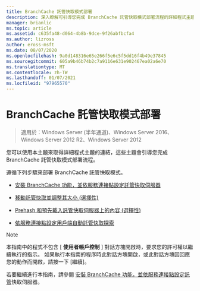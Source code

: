 ```yaml
---
title: BranchCache 託管快取模式部署
description: 深入瞭解可引導您完成 BranchCache 託管快取模式部署流程的詳細程式主題。
manager: brianlic
ms.topic: article
ms.assetid: c635fa48-d064-4b8b-9dce-9f26abfbcfa4
ms.author: lizross
author: eross-msft
ms.date: 08/07/2020
ms.openlocfilehash: 9a0d148316e65e266f5e6c5f5dd16f4b49e37845
ms.sourcegitcommit: 605a9b46b74b2c7a9116e631e902467ea02a6e70
ms.translationtype: MT
ms.contentlocale: zh-TW
ms.lasthandoff: 01/07/2021
ms.locfileid: "97965570"
---
```

# <a name="branchcache-hosted-cache-mode-deployment"></a>BranchCache 託管快取模式部署

>適用於：Windows Server (半年通道)、Windows Server 2016、Windows Server 2012 R2、Windows Server 2012

您可以使用本主題來取得詳細程式主題的連結，這些主題會引導您完成 BranchCache 託管快取模式部署流程。

遵循下列步驟來部署 BranchCache 託管快取模式。

- [安裝 BranchCache 功能，並依服務連接點設定託管快取伺服器](5-Bc-Feature-Scp.md)

- [移動託管快取並調整其大小 &#40;選擇性&#41;](6-Bc-Move-Resize-Cache.md)

- [Prehash 和預先載入託管快取伺服器上的內容 &#40;選擇性&#41;](7-Bc-Prehash-Preload.md)

- [依服務連接點設定用戶端自動託管快取探索](10-Bc-Client-By-Scp.md)

>[!NOTE]
>本指南中的程式不包含 [ **使用者帳戶控制** ] 對話方塊開啟時，要求您的許可權以繼續執行的指示。 如果執行本指南的程序時此對話方塊開啟，或此對話方塊因回應您的動作而開啟，請按一下 [繼續]。

若要繼續進行本指南，請參閱 [安裝 BranchCache 功能，並依服務連接點設定託管](5-Bc-Feature-Scp.md)快取伺服器。
